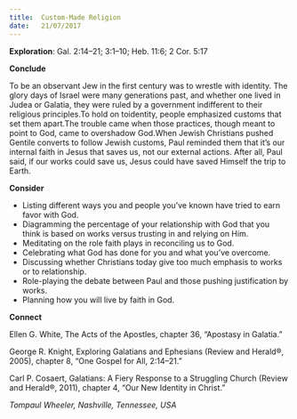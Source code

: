 ```yaml
---
title:  Custom-Made Religion
date:   21/07/2017
---
```


**Exploration**: Gal. 2:14–21; 3:1–10; Heb. 11:6; 2 Cor. 5:17

**Conclude**

To be an observant Jew in the first century was to wrestle with identity. The glory days of Israel were many generations past, and whether one lived in Judea or Galatia, they were ruled by a government indifferent to their religious principles.To hold on toidentity, people emphasized customs that set them apart.The trouble came when those practices, though meant to point to God, came to overshadow God.When Jewish Christians pushed Gentile converts to follow Jewish customs, Paul reminded them that it’s our internal faith in Jesus that saves us, not our external actions. After all, Paul said, if our works could save us, Jesus could have saved Himself the trip to Earth.

**Consider**

- Listing different ways you and people you’ve known have tried to earn favor with God.
- Diagramming the percentage of your relationship with God that you think is based on works versus trusting in and relying on Him.
- Meditating on the role faith plays in reconciling us to God.
- Celebrating what God has done for you and what you’ve overcome.
- Discussing whether Christians today give too much emphasis to works or to relationship.
- Role-playing the debate between Paul and those pushing justification by works.
- Planning how you will live by faith in God.

**Connect**

Ellen G. White, The Acts of the Apostles, chapter 36, “Apostasy in Galatia.”

George R. Knight, Exploring Galatians and Ephesians (Review and Herald®, 2005), chapter 8, “One Gospel for All, 2:14–21.”

Carl P. Cosaert, Galatians: A Fiery Response to a Struggling Church (Review and Herald®, 2011), chapter 4, “Our New Identity in Christ.”

_Tompaul Wheeler, Nashville, Tennessee, USA_